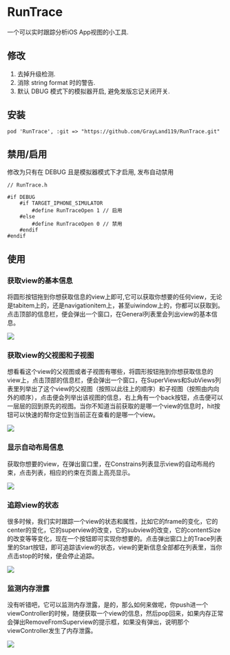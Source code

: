# RunTrace
一个可以实时跟踪分析iOS App视图的小工具.

## 修改

1. 去掉升级检测.
2. 消除 string format 时的警告.
3. 默认 DBUG 模式下的模拟器开启, 避免发版忘记关闭开关.

## 安装

```
pod 'RunTrace', :git => "https://github.com/GrayLand119/RunTrace.git"
```

## 禁用/启用

修改为只有在 DEBUG 且是模拟器模式下才启用, 发布自动禁用

```
// RunTrace.h

#if DEBUG
    #if TARGET_IPHONE_SIMULATOR
        #define RunTraceOpen 1 // 启用
    #else
        #define RunTraceOpen 0 // 禁用
    #endif
#endif
```

## 使用
### 获取view的基本信息
将圆形按钮拖到你想获取信息的view上即可,它可以获取你想要的任何view，无论是tabitem上的，还是navigationitem上，甚至uiwindow上的，你都可以获取到。点击顶部的信息栏，便会弹出一个窗口，在General列表里会列出view的基本信息。

![](https://github.com/grayland119/RunTrace/raw/master/Resource/1.gif)

### 获取view的父视图和子视图

想看看这个view的父视图或者子视图有哪些，将圆形按钮拖到你想获取信息的view上，点击顶部的信息栏，便会弹出一个窗口，在SuperViews和SubViews列表里列举出了这个view的父视图（按照以此往上的顺序）和子视图（按照由内向外的顺序），点击便会列举出该视图的信息，右上角有一个back按钮，点击便可以一层层的回到原先的视图。当你不知道当前获取的是哪一个view的信息时，hit按钮可以快速的帮你定位到当前正在查看的是哪一个view。

![](https://github.com/grayland119/RunTrace/raw/master/Resource/2.gif)

### 显示自动布局信息

获取你想要的view，在弹出窗口里，在Constrains列表显示view的自动布局约束，点击列表，相应的约束在页面上高亮显示。

![](https://github.com/grayland119/RunTrace/raw/master/Resource/3.gif)

### 追踪view的状态

很多时候，我们实时跟踪一个view的状态和属性，比如它的frame的变化，它的center的变化，它的superview的改变，它的subview的改变，它的contentSize的改变等等变化，现在一个按钮即可实现你想要的。点击弹出窗口上的Trace列表里的Start按钮，即可追踪该view的状态，view的更新信息全部都在列表里，当你点击stop的时候，便会停止追踪。

![](https://github.com/grayland119/RunTrace/raw/master/Resource/4.gif)

### 监测内存泄露

没有听错吧，它可以监测内存泄露，是的，那么如何来做呢，你push进一个viewController的时候，随便获取一个view的信息，然后pop回来，如果内存正常会弹出RemoveFromSuperview的提示框，如果没有弹出，说明那个viewController发生了内存泄露。

![](https://github.com/grayland119/RunTrace/raw/master/Resource/5.gif)

